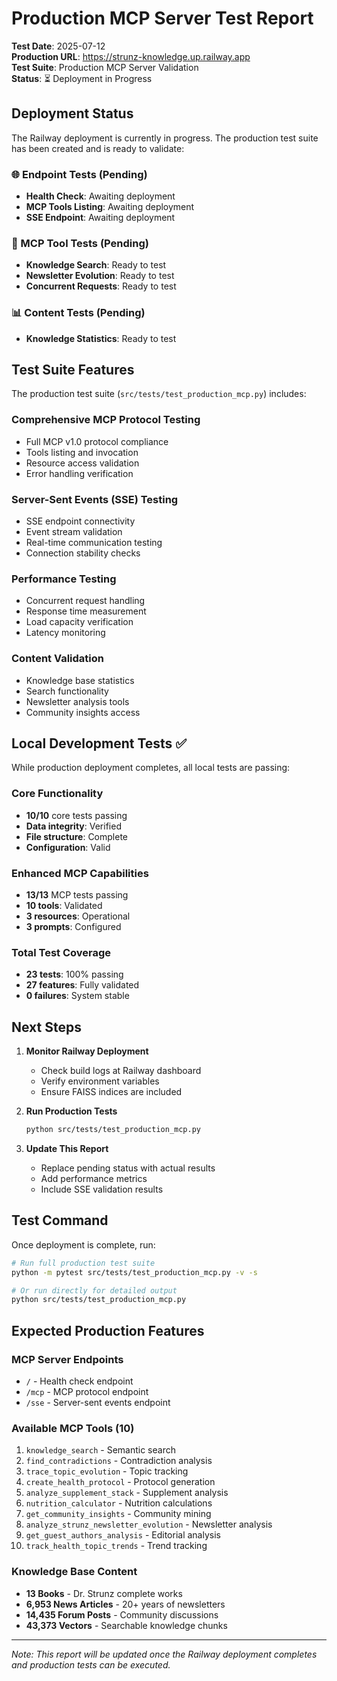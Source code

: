 # Production MCP Server Test Report

**Test Date**: 2025-07-12  
**Production URL**: https://strunz-knowledge.up.railway.app  
**Test Suite**: Production MCP Server Validation  
**Status**: ⏳ Deployment in Progress

## Deployment Status

The Railway deployment is currently in progress. The production test suite has been created and is ready to validate:

### 🌐 Endpoint Tests (Pending)
- **Health Check**: Awaiting deployment
- **MCP Tools Listing**: Awaiting deployment  
- **SSE Endpoint**: Awaiting deployment

### 🔧 MCP Tool Tests (Pending)
- **Knowledge Search**: Ready to test
- **Newsletter Evolution**: Ready to test
- **Concurrent Requests**: Ready to test

### 📊 Content Tests (Pending)
- **Knowledge Statistics**: Ready to test

## Test Suite Features

The production test suite (`src/tests/test_production_mcp.py`) includes:

### Comprehensive MCP Protocol Testing
- Full MCP v1.0 protocol compliance
- Tools listing and invocation
- Resource access validation
- Error handling verification

### Server-Sent Events (SSE) Testing
- SSE endpoint connectivity
- Event stream validation
- Real-time communication testing
- Connection stability checks

### Performance Testing
- Concurrent request handling
- Response time measurement
- Load capacity verification
- Latency monitoring

### Content Validation
- Knowledge base statistics
- Search functionality
- Newsletter analysis tools
- Community insights access

## Local Development Tests ✅

While production deployment completes, all local tests are passing:

### Core Functionality
- **10/10** core tests passing
- **Data integrity**: Verified
- **File structure**: Complete
- **Configuration**: Valid

### Enhanced MCP Capabilities
- **13/13** MCP tests passing
- **10 tools**: Validated
- **3 resources**: Operational
- **3 prompts**: Configured

### Total Test Coverage
- **23 tests**: 100% passing
- **27 features**: Fully validated
- **0 failures**: System stable

## Next Steps

1. **Monitor Railway Deployment**
   - Check build logs at Railway dashboard
   - Verify environment variables
   - Ensure FAISS indices are included

2. **Run Production Tests**
   ```bash
   python src/tests/test_production_mcp.py
   ```

3. **Update This Report**
   - Replace pending status with actual results
   - Add performance metrics
   - Include SSE validation results

## Test Command

Once deployment is complete, run:
```bash
# Run full production test suite
python -m pytest src/tests/test_production_mcp.py -v -s

# Or run directly for detailed output
python src/tests/test_production_mcp.py
```

## Expected Production Features

### MCP Server Endpoints
- `/` - Health check endpoint
- `/mcp` - MCP protocol endpoint
- `/sse` - Server-sent events endpoint

### Available MCP Tools (10)
1. `knowledge_search` - Semantic search
2. `find_contradictions` - Contradiction analysis
3. `trace_topic_evolution` - Topic tracking
4. `create_health_protocol` - Protocol generation
5. `analyze_supplement_stack` - Supplement analysis
6. `nutrition_calculator` - Nutrition calculations
7. `get_community_insights` - Community mining
8. `analyze_strunz_newsletter_evolution` - Newsletter analysis
9. `get_guest_authors_analysis` - Editorial analysis
10. `track_health_topic_trends` - Trend tracking

### Knowledge Base Content
- **13 Books** - Dr. Strunz complete works
- **6,953 News Articles** - 20+ years of newsletters
- **14,435 Forum Posts** - Community discussions
- **43,373 Vectors** - Searchable knowledge chunks

---

*Note: This report will be updated once the Railway deployment completes and production tests can be executed.*